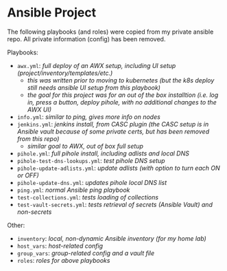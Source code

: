 # Ansible Project

The following playbooks (and roles) were copied from my private ansible repo.
All private information (config) has been removed.

Playbooks:
- `awx.yml`:                     _full deploy of an AWX setup, including UI setup (project/inventory/templates/etc.)_
  - _this was written prior to moving to kubernetes (but the k8s deploy still needs ansible UI setup from this playbook)_
  - _the goal for this project was for an out of the box installtion (i.e. log in, press a button, deploy pihole, with no additional changes to the AWX UI)_
- `info.yml`:                    _similar to ping, gives more info on nodes_
- `jenkins.yml`:                 _jenkins install, from CASC plugin (the CASC setup is in Ansible vault because of some private certs, but has been removed from this repo)_
  - _similar goal to AWX, out of box full setup_
- `pihole.yml`:                  _full pihole install, including adlists and local DNS_
- `pihole-test-dns-lookups.yml`: _test pihole DNS setup_
- `pihole-update-adlists.yml`:   _update adlists (with option to turn each ON or OFF)_
- `pihole-update-dns.yml`:       _updates pihole local DNS list_
- `ping.yml`:                    _normal Ansible ping playbook_
- `test-collections.yml`:        _tests loading of collections_
- `test-vault-secrets.yml`:      _tests retrieval of secrets (Ansible Vault) and non-secrets_

Other:

- `inventory`:                   _local, non-dynamic Ansible inventory (for my home lab)_
- `host_vars`:                   _host-related config_
- `group_vars`:                  _group-related config and a vault file_
- `roles`:                       _roles for above playbooks_
